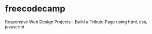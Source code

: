 # freecodecamp

Responsive Web Design Projects - Build a Tribute Page using html, css, javascript


